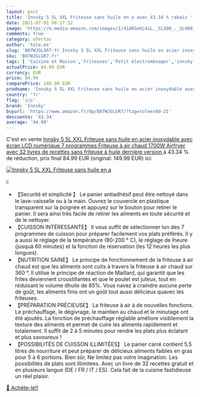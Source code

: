 ```yaml
---
layout: post
title: 'Innsky 5 5L XXL Friteuse sans huile en a avec 43.34 % rabais '
date: 2021-07-01 06:17:52
image: 'https://m.media-amazon.com/images/I/41ARGoKL4iL._SL500_._SL400_.jpg'
comments: true
category: ofertas
author: 'tole.es'
slug: 'B07WJGLGR7-fr Innsky 5 5L XXL Friteuse sans huile en acier inoxydable...'
sku: 'B07WJGLGR7-fr'
tags: [ 'Cuisine et Maison','Friteuses','Petit électroménager','innsky', ]
actualPrice: 84.99 EUR
currency: EUR
price: 84.99
comparePrice: 149.99 EUR
prodname: 'Innsky 5 5L XXL Friteuse sans huile en acier inoxydable avec écran LCD numérique  7 programmes  Friteuse à air chaud 1700W Airfryer avec 32 livres de recettes  sans friteuse à huile dernière version '
country: 'fr'
flag: '🇫🇷'
brand: 'Innsky'
buyurl: 'https://www.amazon.fr/dp/B07WJGLGR7/?tag=tolees0d-21'
descuento: '43.34'
average: '94.99'
---
```


C'est en vente [Innsky 5 5L XXL Friteuse sans huile en acier inoxydable avec écran LCD numérique  7 programmes  Friteuse à air chaud 1700W Airfryer avec 32 livres de recettes  sans friteuse à huile dernière version ](https://www.amazon.fr/dp/B07WJGLGR7/?tag=tolees0d-21)  à  43.34 % de réduction, prix final  84.99 EUR (original: 149.99 EUR) ici:

[![Innsky 5 5L XXL Friteuse sans huile en a](https://m.media-amazon.com/images/I/41ARGoKL4iL._SL500_._SL400_.jpg)](https://www.amazon.fr/dp/B07WJGLGR7/?tag=tolees0d-21)

ℹ️:

- 【Securité et simplicité 】 Le panier antiadhésif peut être nettoyé dans le lave-vaisselle ou à la main. Ouvrez le couvercle en plastique transparent sur la poignée et appuyez sur le bouton pour retirer le panier. Il sera ainsi très facile de retirer les aliments en toute sécurité et de le nettoyer.
- 【CUISSON INTÉRESSANTE】 Il vous suffit de sélectionner lun des 7 programmes de cuisson pour préparer facilement vos plats préférés. Il y a aussi le réglage de la température (80-200 ° C), le réglage de lheure (jusquà 60 minutes) et la fonction de réservation (les 12 heures les plus longues).
- 【NUTRITION SAINE】 Le principe de fonctionnement de la friteuse à air chaud est que les aliments sont cuits à travers la friteuse à air chaud sur 360 °. Il utilise le principe de réaction de Maillard, qui garantit que les frites deviennent croustillantes et que le poulet est juteux, tout en réduisant le volume dhuile de 85%. Vous navez à craindre aucune perte de goût, les aliments finis ont un goût tout aussi délicieux quavec les friteuses.
- 【PRÉPARATION PRÉCIEUSE】 La friteuse à air à de nouvelles fonctions. Le préchauffage, le dégivrage, le maintien au chaud et le minutage ont été ajoutés. La fonction de préchauffage réglable améliore visiblement la texture des aliments et permet de cuire les aliments rapidement et totalement. Il suffit de 2 à 5 minutes pour rendre les plats plus éclatant et plus savoureux !
- 【POSSIBILITÉS DE CUISSON ILLIMITÉES】 Le panier carré contient 5,5 litres de nourriture et peut préparer de délicieux aliments faibles en gras pour 5 à 6 portions. Bien sûr, Ne limitez pas votre imagination. Les possibilités de plats sont illimitées. Avec un livre de 32 recettes gratuit et en plusieurs langue (DE / FR / IT / ES). Cela fait de la cuisine fastidieuse un réel plaisir.

[🛒 Achète-le!!](https://www.amazon.fr/dp/B07WJGLGR7/?tag=tolees0d-21)
